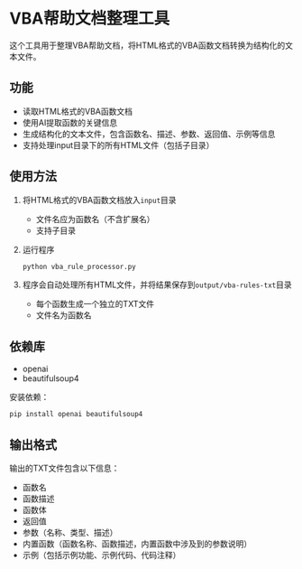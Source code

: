 # VBA帮助文档整理工具

这个工具用于整理VBA帮助文档，将HTML格式的VBA函数文档转换为结构化的文本文件。

## 功能

- 读取HTML格式的VBA函数文档
- 使用AI提取函数的关键信息
- 生成结构化的文本文件，包含函数名、描述、参数、返回值、示例等信息
- 支持处理input目录下的所有HTML文件（包括子目录）

## 使用方法

1. 将HTML格式的VBA函数文档放入`input`目录
   - 文件名应为函数名（不含扩展名）
   - 支持子目录

2. 运行程序
   ```bash
   python vba_rule_processor.py
   ```

3. 程序会自动处理所有HTML文件，并将结果保存到`output/vba-rules-txt`目录
   - 每个函数生成一个独立的TXT文件
   - 文件名为函数名

## 依赖库

- openai
- beautifulsoup4

安装依赖：
```bash
pip install openai beautifulsoup4
```

## 输出格式

输出的TXT文件包含以下信息：
- 函数名
- 函数描述
- 函数体
- 返回值
- 参数（名称、类型、描述）
- 内置函数（函数名称、函数描述，内置函数中涉及到的参数说明）
- 示例（包括示例功能、示例代码、代码注释） 